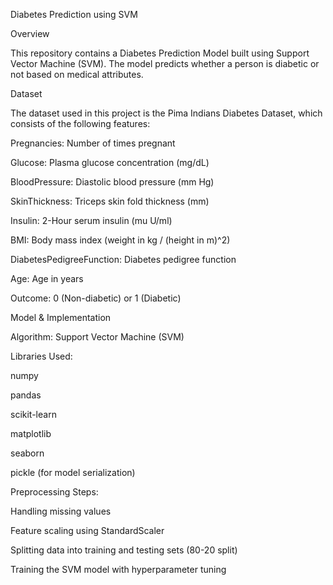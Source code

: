 Diabetes Prediction using SVM

Overview

This repository contains a Diabetes Prediction Model built using Support Vector Machine (SVM). The model predicts whether a person is diabetic or not based on medical attributes.

Dataset

The dataset used in this project is the Pima Indians Diabetes Dataset, which consists of the following features:

Pregnancies: Number of times pregnant

Glucose: Plasma glucose concentration (mg/dL)

BloodPressure: Diastolic blood pressure (mm Hg)

SkinThickness: Triceps skin fold thickness (mm)

Insulin: 2-Hour serum insulin (mu U/ml)

BMI: Body mass index (weight in kg / (height in m)^2)

DiabetesPedigreeFunction: Diabetes pedigree function

Age: Age in years

Outcome: 0 (Non-diabetic) or 1 (Diabetic)

Model & Implementation

Algorithm: Support Vector Machine (SVM)

Libraries Used:

numpy

pandas

scikit-learn

matplotlib

seaborn

pickle (for model serialization)

Preprocessing Steps:

Handling missing values

Feature scaling using StandardScaler

Splitting data into training and testing sets (80-20 split)

Training the SVM model with hyperparameter tuning
